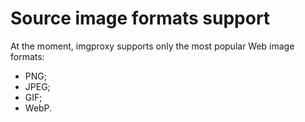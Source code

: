 # Source image formats support

At the moment, imgproxy supports only the most popular Web image formats:

* PNG;
* JPEG;
* GIF;
* WebP.
